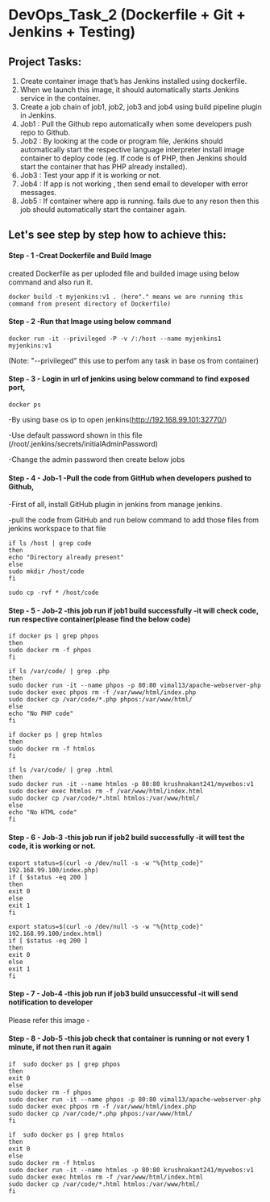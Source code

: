 # DevOps_Task_2 (Dockerfile + Git + Jenkins + Testing)

## Project Tasks:
1. Create container image that’s has Jenkins installed using dockerfile.
2. When we launch this image, it should automatically starts Jenkins service in the container.
3. Create a job chain of job1, job2, job3 and job4 using build pipeline plugin in Jenkins.
4. Job1 : Pull the Github repo automatically when some developers push repo to Github.
5. Job2 : By looking at the code or program file, Jenkins should automatically start the respective language interpreter install image container to deploy code (eg. If code is of PHP, then Jenkins should start the container that has PHP already installed).
6. Job3 : Test your app if it is working or not.
7. Job4 : If app is not working , then send email to developer with error messages.
8. Job5 : If container where app is running. fails due to any reson then this job should automatically start the container again.

## Let's see step by step how to achieve this:

#### Step - 1 -Creat Dockerfile and Build Image
created Dockerfile as per uploded file and builded image using below command and also run it.
```
docker build -t myjenkins:v1 . (here"." means we are running this command from present directory of Dockerfile)
```

#### Step - 2 -Run that Image using below command     
```
docker run -it --privileged -P -v /:/host --name myjenkins1 myjenkins:v1 
```
(Note: "--privileged" this use to perfom any task in base os from container)

#### Step - 3 - Login in url of jenkins using below command to find exposed port,
```
docker ps
```
-By using base os ip to open jenkins(http://192.168.99.101:32770/)

-Use default password shown in this file (/root/.jenkins/secrets/initialAdminPassword) 

-Change the admin password then create below jobs

#### Step - 4 - Job-1 -Pull the code from GitHub when developers pushed to Github,
-First of all, install GitHub plugin in jenkins from manage jenkins.

-pull the code from GitHub and run below command to add those files from jenkins workspace to that file
```
if ls /host | grep code
then
echo "Directory already present"
else
sudo mkdir /host/code
fi

sudo cp -rvf * /host/code
```

#### Step - 5 - Job-2 -this job run if job1 build successfully -it will check code, run respective container(please find the below code)
   
```
if docker ps | grep phpos
then
sudo docker rm -f phpos
fi

if ls /var/code/ | grep .php
then
sudo docker run -it --name phpos -p 80:80 vimal13/apache-webserver-php
sudo docker exec phpos rm -f /var/www/html/index.php
sudo docker cp /var/code/*.php phpos:/var/www/html/
else
echo "No PHP code"
fi

if docker ps | grep htmlos
then
sudo docker rm -f htmlos
fi

if ls /var/code/ | grep .html
then
sudo docker run -it --name htmlos -p 80:80 krushnakant241/mywebos:v1
sudo docker exec htmlos rm -f /var/www/html/index.html
sudo docker cp /var/code/*.html htmlos:/var/www/html/
else
echo "No HTML code"
fi
```

#### Step - 6 - Job-3 -this job run if job2 build successfully -it will test the code, it is working or not.

```
export status=$(curl -o /dev/null -s -w "%{http_code}" 192.168.99.100/index.php)
if [ $status -eq 200 ]
then 
exit 0
else
exit 1
fi

export status=$(curl -o /dev/null -s -w "%{http_code}" 192.168.99.100/index.html)
if [ $status -eq 200 ]
then 
exit 0
else
exit 1
fi
```
#### Step - 7 - Job-4 -this job run if job3 build unsuccessful -it will send notification to developer

Please refer this image - 

#### Step - 8 - Job-5 -this job check that container is running or not every 1 minute, if not then run it again

```
if  sudo docker ps | grep phpos
then
exit 0
else
sudo docker rm -f phpos
sudo docker run -it --name phpos -p 80:80 vimal13/apache-webserver-php
sudo docker exec phpos rm -f /var/www/html/index.php
sudo docker cp /var/code/*.php phpos:/var/www/html/
fi

if  sudo docker ps | grep htmlos
then
exit 0
else
sudo docker rm -f htmlos
sudo docker run -it --name htmlos -p 80:80 krushnakant241/mywebos:v1
sudo docker exec htmlos rm -f /var/www/html/index.html
sudo docker cp /var/code/*.html htmlos:/var/www/html/
fi
```
